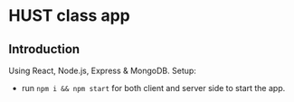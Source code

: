 # HUST class app



## Introduction


Using React, Node.js, Express & MongoDB.
Setup:
- run ```npm i && npm start``` for both client and server side to start the app.


